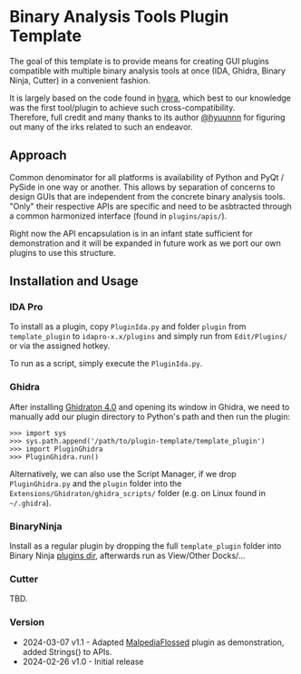 # Binary Analysis Tools Plugin Template

The goal of this template is to provide means for creating GUI plugins compatible with multiple binary analysis tools at once (IDA, Ghidra, Binary Ninja, Cutter) in a convenient fashion.  

It is largely based on the code found in [hyara](https://github.com/hyuunnn/Hyara), which best to our knowledge was the first tool/plugin to achieve such cross-compatibility.  
Therefore, full credit and many thanks to its author [@hyuunnn](https://github.com/hyuunnn) for figuring out many of the irks related to such an endeavor.

## Approach

Common denominator for all platforms is availability of Python and PyQt / PySide in one way or another. 
This allows by separation of concerns to design GUIs that are independent from the concrete binary analysis tools.
"Only" their respective APIs are specific and need to be asbtracted through a common harmonized interface (found in `plugins/apis/`).

Right now the API encapsulation is in an infant state sufficient for demonstration and it will be expanded in future work as we port our own plugins to use this structure.

## Installation and Usage

### IDA Pro

To install as a plugin, copy `PluginIda.py` and folder `plugin` from `template_plugin` to `idapro-x.x/plugins` and simply run from `Edit/Plugins/` or via the assigned hotkey.

To run as a script, simply execute the `PluginIda.py`.

### Ghidra

After installing [Ghidraton 4.0](https://github.com/mandiant/Ghidrathon/releases/tag/v4.0.0) and opening its window in Ghidra, we need to manually add our plugin directory to Python's path and then run the plugin:

```
>>> import sys
>>> sys.path.append('/path/to/plugin-template/template_plugin')
>>> import PluginGhidra
>>> PluginGhidra.run()
```

Alternatively, we can also use the Script Manager, if we drop `PluginGhidra.py` and the `plugin` folder into the `Extensions/Ghidraton/ghidra_scripts/` folder (e.g. on Linux found in `~/.ghidra`).

### BinaryNinja

Install as a regular plugin by dropping the full `template_plugin` folder into Binary Ninja [plugins dir](https://github.com/Vector35/binaryninja-api/tree/dev/python/examples#loading-plugins), afterwards run as View/Other Docks/...

### Cutter

TBD.

### Version

* 2024-03-07 v1.1 -  Adapted [MalpediaFlossed](https://github.com/malpedia/malpedia-flossed/tree/main/plugins/) plugin as demonstration, added Strings() to APIs.
* 2024-02-26 v1.0 - Initial release
